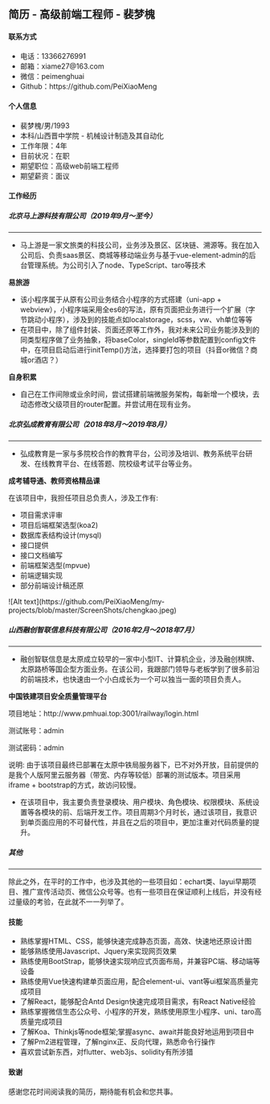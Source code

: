 ## 简历 - 高级前端工程师 - 裴梦槐
#### 联系方式
<ul>
	<li>电话：13366276991</li>
	<li>邮箱：xiame27@163.com</li>
	<li>微信：peimenghuai</li>
	<li>Github：https://github.com/PeiXiaoMeng</li>
</ul>

#### 个人信息
<ul>
	<li>裴梦槐/男/1993</li>
	<li>本科/山西晋中学院 - 机械设计制造及其自动化</li>
	<li>工作年限：4年</li>
	<li>目前状况：在职</li>
	<li>期望职位：高级web前端工程师</li>
	<li>期望薪资：面议</li>
</ul>

#### 工作经历
##### 北京马上游科技有限公司（2019年9月～至今）
<hr />
<ul>
	<li>马上游是一家文旅类的科技公司，业务涉及景区、区块链、溯源等。我在加入公司后、负责saas景区、商城等移动端业务与基于vue-element-admin的后台管理系统。为公司引入了node、TypeScript、taro等技术</li>
</ul>

<strong>易旅游</strong>
<ul>
	<li>该小程序属于从原有公司业务结合小程序的方式搭建（uni-app + webview），小程序端采用全es6的写法，原有页面把业务进行一个扩展（字节跳动小程序），涉及到的技能点如localstorage，scss，vw、vh单位等等</li>
	<li>在项目中，除了组件封装、页面还原等工作外，我对未来公司业务能涉及到的同类型程序做了业务抽象，将baseColor，singleId等参数配置到config文件中，在项目启动后进行initTemp()方法，选择要打包的项目（抖音or微信？商城or酒店？）</li>
</ul>

<strong>自身积累</strong>
<ul>
	<li>自己在工作间隙或业余时间，尝试搭建前端微服务架构，每新增一个模块，去动态修改父级项目的router配置。并尝试用在现有业务。</li>
</ul>

##### 北京弘成教育有限公司（2018年8月～2019年8月）
<hr />
<ul>
	<li>弘成教育是一家与多院校合作的教育平台，公司涉及培训、教务系统平台研发、在线教育平台、在线答题、院校级考试平台等业务。</li>
</ul>

<strong>成考辅导通、教师资格精品课</strong>
<p>在该项目中，我担任项目总负责人，涉及工作有:</p>
<ul>
	<li>项目需求评审</li>
	<li>项目后端框架选型(koa2)</li>
	<li>数据库表结构设计(mysql)</li>
	<li>接口提供</li>
	<li>接口文档编写</li>
	<li>前端框架选型(mpvue)</li>
	<li>前端逻辑实现</li>
	<li>部分前端设计稿还原</li>
</ul>
![Alt text](https://github.com/PeiXiaoMeng/my-projects/blob/master/ScreenShots/chengkao.jpeg)

##### 山西融创智联信息科技有限公司（2016年2月～2018年7月）
<hr />
<ul>
	<li>融创智联信息是太原成立较早的一家中小型IT、计算机企业，涉及融创棋牌、太原路桥等国企型方面业务。在该公司，我跟部门领导与老板学到了很多前沿的前端技术，也快速由一个小白成长为一个可以独当一面的项目负责人。</li>
</ul>

<strong>中国铁建项目安全质量管理平台</strong>
<p>项目地址：<a>http://www.pmhuai.top:3001/railway/login.html</a></p>
<p>测试账号：admin</p>
<p>测试密码：admin</p>
<p>说明: 由于该项目最终已部署在太原中铁局服务器下，已不对外开放，目前提供的是我个人版阿里云服务器（带宽、内存等较低）部署的测试版本。项目采用iframe + bootstrap的方式，故访问较慢。</p>
<ul>
	<li>在该项目中，我主要负责登录模块、用户模块、角色模块、权限模块、系统设置等各模块的前、后端开发工作。项目周期3个月时长，通过该项目，我意识到单页面应用的不可替代性，并且在之后的项目中，更加注重对代码质量的提升。</li>
</ul>

##### 其他
<hr />
<p>除此之外，在平时的工作中，也涉及其他的一些项目如：echart类、layui早期项目、推广宣传活动页、微信公众号等。也有一些项目在保证顺利上线后，并没有经过量级的考验，在此就不一一列举了。</p>

#### 技能

<ul>
	<li>熟练掌握HTML、CSS，能够快速完成静态页面，高效、快速地还原设计图</li>
	<li>能够熟练使用Javascript、Jquery来实现网页效果</li>
	<li>熟练使用BootStrap，能够快速实现响应式页面布局，并兼容PC端、移动端等设备</li>
	<li>熟练使用Vue快速构建单页面应用，配合element-ui、vant等ui框架高质量完成项目</li>
	<li>了解React，能够配合Antd Design快速完成项目需求，有React Native经验</li>
	<li>熟练掌握微信生态公众号、小程序的开发，熟练使用原生小程序、uni、taro高质量完成项目</li>
	<li>了解Koa、Thinkjs等node框架;掌握async、await并能良好地运用到项目中</li>
	<li>了解Pm2进程管理，了解nginx正、反向代理，熟悉命令行操作</li>
	<li>喜欢尝试新东西，对flutter、web3js、solidity有所涉猎</li>
</ul>

#### 致谢
<p>感谢您花时间阅读我的简历，期待能有机会和您共事。</p>


